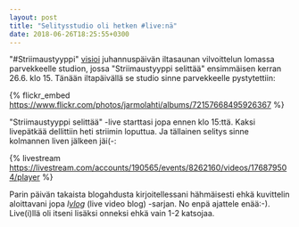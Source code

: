 ```yaml
---
layout: post
title: "Selitysstudio oli hetken #live:nä"
date: 2018-06-26T18:25:55+0300
---
```


"#Striimaustyyppi" [visioi](http://www.infocrea.fi/blogi/2018/06/striimaustyyppi-selittaa/) juhannuspäivän iltasaunan vilvoittelun lomassa parvekkeelle studion, jossa "Striimaustyyppi selittää" ensimmäisen kerran 26.6. klo 15. Tänään iltapäivällä se studio sinne parvekkeelle pystytettiin:

{% flickr_embed https://www.flickr.com/photos/jarmolahti/albums/72157668495926367  %}<!--more-->

"Striimaustyyppi selittää" -live starttasi jopa ennen klo 15:ttä. Kaksi livepätkää dellittiin heti striimin loputtua. Ja tällainen selitys sinne kolmannen liven jälkeen jäi(-: 

{% livestream https://livestream.com/accounts/190565/events/8262160/videos/176879504/player %}

Parin päivän takaista blogahdusta kirjoitellessani hähmäisesti ehkä kuvittelin aloittavani jopa *l[vlog](https://fi.wikipedia.org/wiki/Videoblogi)* (live video blog) -sarjan. No enpä ajattele enää:-). Live(i)llä oli itseni lisäksi onneksi ehkä vain 1-2 katsojaa. 